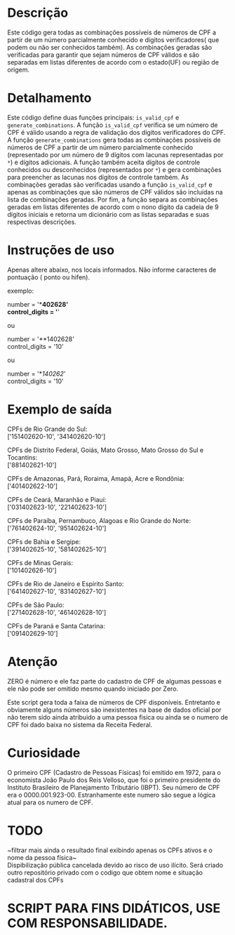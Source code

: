 # Descrição
Este código gera todas as combinações possíveis de números de CPF a partir de um número parcialmente conhecido e dígitos verificadores( que podem ou não ser conhecidos também). As combinações geradas são verificadas para garantir que sejam números de CPF válidos e são separadas em listas diferentes de acordo com o estado(UF) ou região de origem.


# Detalhamento 
Este código define duas funções principais: `is_valid_cpf` e `generate_combinations`. A função `is_valid_cpf` verifica se um número de CPF é válido usando a regra de validação dos dígitos verificadores do CPF. A função `generate_combinations` gera todas as combinações possíveis de números de CPF a partir de um número parcialmente conhecido (representado por um número de 9 dígitos com lacunas representadas por `*`) e dígitos adicionais. A função também aceita dígitos de controle conhecidos ou desconhecidos (representados por `*`) e gera combinações para preencher as lacunas nos dígitos de controle também. As combinações geradas são verificadas usando a função `is_valid_cpf` e apenas as combinações que são números de CPF válidos são incluídas na lista de combinações geradas. Por fim, a função separa as combinações geradas em listas diferentes de acordo com o nono dígito da cadeia de 9 dígitos iniciais e retorna um dicionário com as listas separadas e suas respectivas descrições.

# Instruções de uso

Apenas altere abaixo, nos locais informados. Não informe caracteres de pontuação ( ponto ou hifen).

exemplo:

number = '***402628'<br>
control_digits = '**'

ou

number = '**1402628'<br>
control_digits = '10'

ou

number = '**140262*'<br>
control_digits = '10'

# Exemplo de saída

CPFs de Rio Grande do Sul:<br>
['151402620-10', '341402620-10']

CPFs de Distrito Federal, Goiás, Mato Grosso, Mato Grosso do Sul e Tocantins:<br>
['881402621-10']

CPFs de Amazonas, Pará, Roraima, Amapá, Acre e Rondônia:<br>
['401402622-10']

CPFs de Ceará, Maranhão e Piauí:<br>
['031402623-10', '221402623-10']

CPFs de Paraíba, Pernambuco, Alagoas e Rio Grande do Norte:<br>
['761402624-10', '951402624-10']

CPFs de Bahia e Sergipe:<br>
['391402625-10', '581402625-10']

CPFs de Minas Gerais:<br>
['101402626-10']

CPFs de Rio de Janeiro e Espírito Santo:<br>
['641402627-10', '831402627-10']

CPFs de São Paulo:<br>
['271402628-10', '461402628-10']

CPFs de Paraná e Santa Catarina:<br>
['091402629-10']

# Atenção
ZERO é número e ele faz parte do cadastro de CPF de algumas pessoas e ele não pode ser omitido mesmo quando iniciado por Zero.

Este script gera toda a faixa de números de CPF disponíveis. Entretanto e obviamente alguns números são inexistentes na base de dados oficial por não terem sido ainda atribuido a uma pessoa fisica ou ainda se o numero de CPF foi dado baixa no sistema da Receita Federal.

# Curiosidade
O primeiro CPF (Cadastro de Pessoas Físicas) foi emitido em 1972, para o economista João Paulo dos Reis Velloso, que foi o primeiro presidente do Instituto Brasileiro de Planejamento Tributário (IBPT). Seu número de CPF era o 0000.001.923-00. Estranhamente este numero são segue a lógica atual para os numero de CPF.

# TODO 
~filtrar mais ainda o resultado final  exibindo apenas os CPFs ativos e o nome da pessoa física~<br>
Dispibilização pública cancelada devido ao risco de uso ilícito. Será criado outro repositório privado com o codigo que obtem nome e situação cadastral dos CPFs

# SCRIPT PARA FINS DIDÁTICOS, USE COM RESPONSABILIDADE.


